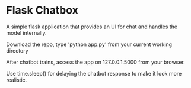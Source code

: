 # Flask Chatbox

A simple flask application that provides an UI for chat and handles the model internally.

Download the repo, type 'python app.py' from your current working directory

After chatbot trains, access the app on 127.0.0.1:5000 from your browser.

Use time.sleep() for delaying the chatbot response to make it  look more realistic.
